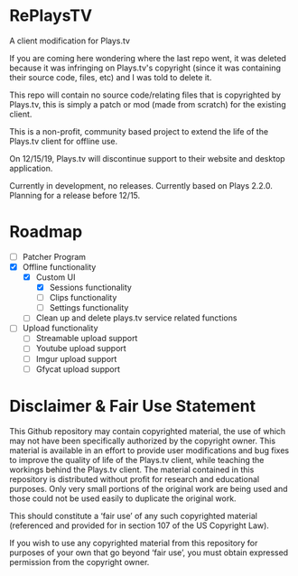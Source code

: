 # RePlaysTV
A client modification for Plays.tv

If you are coming here wondering where the last repo went, it was deleted because it was infringing on Plays.tv's copyright (since it was containing their source code, files, etc) and I was told to delete it. 

This repo will contain no source code/relating files that is copyrighted by Plays.tv, this is simply a patch or mod (made from scratch) for the existing client.

This is a non-profit, community based project to extend the life of the Plays.tv client for offline use.

On 12/15/19, Plays.tv will discontinue support to their website and desktop application.

Currently in development, no releases. Currently based on Plays 2.2.0. Planning for a release before 12/15.

# Roadmap
  * [ ] Patcher Program
  * [x] Offline functionality
    * [x] Custom UI
      * [x] Sessions functionality
      * [ ] Clips functionality
      * [ ] Settings functionality
    * [ ] Clean up and delete plays.tv service related functions
  * [ ] Upload functionality
    * [ ] Streamable upload support
    * [ ] Youtube upload support
    * [ ] Imgur upload support
    * [ ] Gfycat upload support

# Disclaimer & Fair Use Statement
This Github repository may contain copyrighted material, the use of which may not have been specifically authorized by the copyright owner. This material is available in an effort to provide user modifications and bug fixes to improve the quality of life of the Plays.tv client, while teaching the workings behind the Plays.tv client. The material contained in this repository is distributed without profit for research and educational purposes. Only very small portions of the original work are being used and those could not be used easily to duplicate the original work.

This should constitute a ‘fair use’ of any such copyrighted material (referenced and provided for in section 107 of the US Copyright Law).

If you wish to use any copyrighted material from this repository for purposes of your own that go beyond ‘fair use’, you must obtain expressed permission from the copyright owner.
